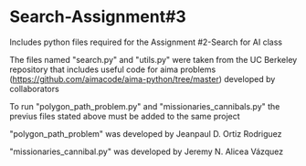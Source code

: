 # Search-Assignment#3

Includes python files required for the Assignment #2-Search for AI class

The files named "search.py" and "utils.py" were taken from the UC Berkeley repository that includes useful code for aima problems (https://github.com/aimacode/aima-python/tree/master) developed by collaborators

To run "polygon_path_problem.py" and "missionaries_cannibals.py" the previus files stated above must be added to the same project 

"polygon_path_problem" was developed by Jeanpaul D. Ortiz Rodriguez

"missionaries_cannibal.py" was developed by Jeremy N. Alicea Vázquez
